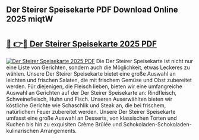 ## Der Steirer Speisekarte PDF Download Online 2025 miqtW

# <h2><a href="http://gc7oy3.nevu.top/?p=Der+Steirer+Speisekarte">🔗 👉🔴 Der Steirer Speisekarte 2025 PDF</a></h2>

[![Der Steirer Speisekarte 2025 PDF](https://i.imgur.com/dBaPXMq.png)](http://gc7oy3.nevu.top/?p=Der+Steirer+Speisekarte)
Die Der Steirer Speisekarte ist nicht nur eine Liste von Gerichten, sondern auch die Möglichkeit, etwas Leckeres zu wählen. Unsere Der Steirer Speisekarte bietet eine große Auswahl an leichten und frischen Salaten, die mit frischem Gemüse und Obst zubereitet werden. Für diejenigen, die Fleisch lieben, bieten wir eine umfangreiche Auswahl an Gerichten auf der Der Steirer Speisekarte an: Rindfleisch, Schweinefleisch, Huhn und Fisch. Unseren Auserwählten bieten wir köstliche Gerichte wie Schaschlik und Steak an, die bei frischem, natürlichem Feuer zubereitet werden. Unsere Der Steirer Speisekarte umfasst eine große Auswahl an Desserts, von klassischen Torten und Kuchen bis hin zu exquisiten Crème Brûlée und Schokoladen-Schokoladen-kulinarischen Arrangements.
